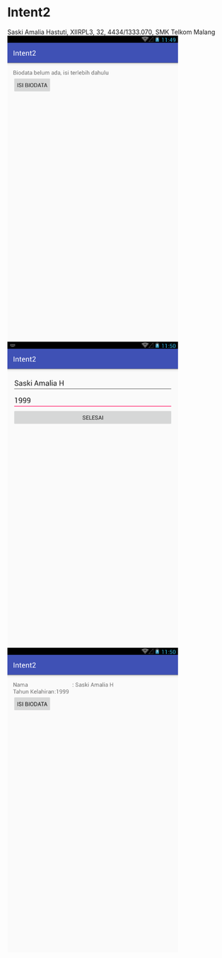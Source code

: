 # Intent2
Saski Amalia Hastuti, XIIRPL3, 32, 4434/1333.070, SMK Telkom Malang
<br>![Gambar 1](https://github.com/saskiiaml/Intent2/blob/master/Screenshot_2016_10_29_10_49_41.png)
![Gambar 2](https://github.com/saskiiaml/Intent2/blob/master/Screenshot_2016_10_29_10_50_17.png)
![Gambar 3](https://github.com/saskiiaml/Intent2/blob/master/Screenshot_2016_10_29_10_50_21.png)
